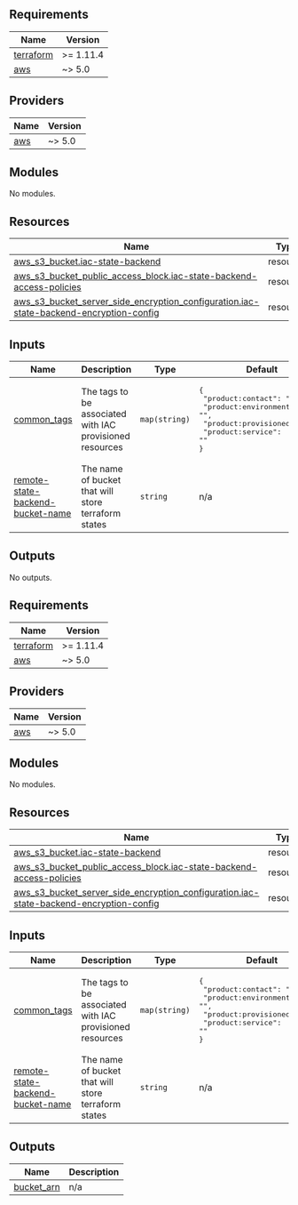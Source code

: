 ## Requirements

| Name | Version |
|------|---------|
| <a name="requirement_terraform"></a> [terraform](#requirement\_terraform) | >= 1.11.4 |
| <a name="requirement_aws"></a> [aws](#requirement\_aws) | ~> 5.0 |

## Providers

| Name | Version |
|------|---------|
| <a name="provider_aws"></a> [aws](#provider\_aws) | ~> 5.0 |

## Modules

No modules.

## Resources

| Name | Type |
|------|------|
| [aws_s3_bucket.iac-state-backend](https://registry.terraform.io/providers/hashicorp/aws/latest/docs/resources/s3_bucket) | resource |
| [aws_s3_bucket_public_access_block.iac-state-backend-access-policies](https://registry.terraform.io/providers/hashicorp/aws/latest/docs/resources/s3_bucket_public_access_block) | resource |
| [aws_s3_bucket_server_side_encryption_configuration.iac-state-backend-encryption-config](https://registry.terraform.io/providers/hashicorp/aws/latest/docs/resources/s3_bucket_server_side_encryption_configuration) | resource |

## Inputs

| Name | Description | Type | Default | Required |
|------|-------------|------|---------|:--------:|
| <a name="input_common_tags"></a> [common\_tags](#input\_common\_tags) | The tags to be associated with IAC provisioned resources | `map(string)` | <pre>{<br/>  "product:contact": "",<br/>  "product:environment": "",<br/>  "product:provisionedOn": "",<br/>  "product:service": ""<br/>}</pre> | no |
| <a name="input_remote-state-backend-bucket-name"></a> [remote-state-backend-bucket-name](#input\_remote-state-backend-bucket-name) | The name of bucket that will store terraform states | `string` | n/a | yes |

## Outputs

No outputs.
## Requirements

| Name | Version |
|------|---------|
| <a name="requirement_terraform"></a> [terraform](#requirement\_terraform) | >= 1.11.4 |
| <a name="requirement_aws"></a> [aws](#requirement\_aws) | ~> 5.0 |

## Providers

| Name | Version |
|------|---------|
| <a name="provider_aws"></a> [aws](#provider\_aws) | ~> 5.0 |

## Modules

No modules.

## Resources

| Name | Type |
|------|------|
| [aws_s3_bucket.iac-state-backend](https://registry.terraform.io/providers/hashicorp/aws/latest/docs/resources/s3_bucket) | resource |
| [aws_s3_bucket_public_access_block.iac-state-backend-access-policies](https://registry.terraform.io/providers/hashicorp/aws/latest/docs/resources/s3_bucket_public_access_block) | resource |
| [aws_s3_bucket_server_side_encryption_configuration.iac-state-backend-encryption-config](https://registry.terraform.io/providers/hashicorp/aws/latest/docs/resources/s3_bucket_server_side_encryption_configuration) | resource |

## Inputs

| Name | Description | Type | Default | Required |
|------|-------------|------|---------|:--------:|
| <a name="input_common_tags"></a> [common\_tags](#input\_common\_tags) | The tags to be associated with IAC provisioned resources | `map(string)` | <pre>{<br/>  "product:contact": "",<br/>  "product:environment": "",<br/>  "product:provisionedOn": "",<br/>  "product:service": ""<br/>}</pre> | no |
| <a name="input_remote-state-backend-bucket-name"></a> [remote-state-backend-bucket-name](#input\_remote-state-backend-bucket-name) | The name of bucket that will store terraform states | `string` | n/a | yes |

## Outputs

| Name | Description |
|------|-------------|
| <a name="output_bucket_arn"></a> [bucket\_arn](#output\_bucket\_arn) | n/a |
